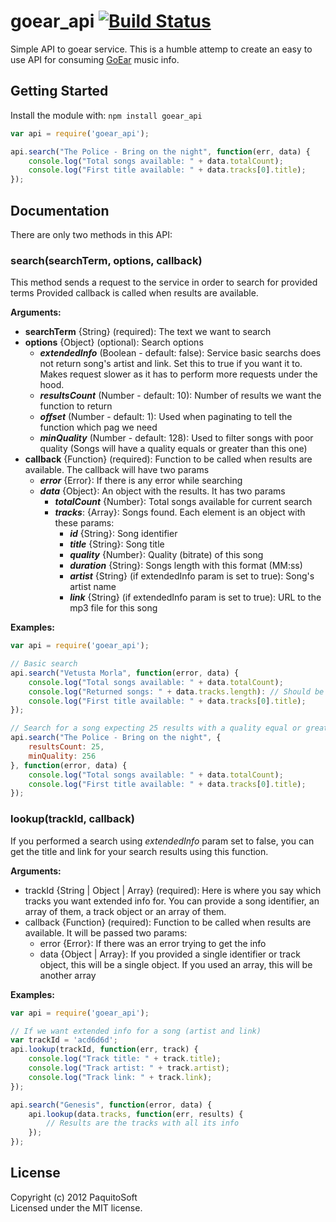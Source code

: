 # goear_api [![Build Status](https://travis-ci.org/PaquitoSoft/goear-api.png)](https://travis-ci.org/PaquitoSoft/goear-api)

Simple API to goear service.
This is a humble attemp to create an easy to use API for consuming [GoEar](http://goear.com/) music info.

## Getting Started
Install the module with: `npm install goear_api`

```javascript
var api = require('goear_api');

api.search("The Police - Bring on the night", function(err, data) {
	console.log("Total songs available: " + data.totalCount);
	console.log("First title available: " + data.tracks[0].title);
});
```

## Documentation

There are only two methods in this API:

### search(searchTerm, options, callback)

This method sends a request to the service in order to search for provided terms
Provided callback is called when results are available. 

**Arguments:**

- **searchTerm** {String} (required): The text we want to search
- **options** {Object} (optional): Search options
	- **<i>extendedInfo</i>** (Boolean - default: false): Service basic searchs does not return song's artist and link. Set this to true if you want it to. Makes request slower as it has to perform more requests under the hood.
	- **<i>resultsCount</i>** (Number - default: 10): Number of results we want the function to return
	- **<i>offset</i>** (Number - default: 1): Used when paginating to tell the function which pag we need
	- **<i>minQuality</i>** (Number - default: 128): Used to filter songs with poor quality (Songs will have a quality equals or greater than this one)
- **callback** {Function} (required): Function to be called when results are available. The callback will have two params
	- **<i>error</i>** {Error}: If there is any error while searching
	- **<i>data</i>** {Object}: An object with the results. It has two params
		- **<i>totalCount</i>** {Number}: Total songs available for current search
		- **<i>tracks</i>**: {Array}: Songs found. Each element is an object with these params:
			- **<i>id</i>** {String}: Song identifier
			- **<i>title</i>** {String}: Song title
			- **<i>quality</i>** {Number}: Quality (bitrate) of this song
			- **<i>duration</i>** {String}: Songs length with this format (MM:ss)
			- **<i>artist</i>** {String} (if extendedInfo param is set to true): Song's artist name
			- **<i>link</i>** {String} (if extendedInfo param is set to true): URL to the mp3 file for this song

**Examples:**

```javascript
var api = require('goear_api');

// Basic search
api.search("Vetusta Morla", function(error, data) {
	console.log("Total songs available: " + data.totalCount);
	console.log("Returned songs: " + data.tracks.length): // Should be 10
	console.log("First title available: " + data.tracks[0].title);
});

// Search for a song expecting 25 results with a quality equal or greater than 256kbs
api.search("The Police - Bring on the night", {
	resultsCount: 25,
	minQuality: 256
}, function(error, data) {
	console.log("Total songs available: " + data.totalCount);
	console.log("First title available: " + data.tracks[0].title);
});
```

### lookup(trackId, callback)

If you performed a search using <i>extendedInfo</i> param set to false, you can get the title and link for your search results using this function.

**Arguments:**

- trackId {String | Object | Array} (required): Here is where you say which tracks you want extended info for. You can provide a song identifier, an array of them, a track object or an array of them.
- callback {Function} (required): Function to be called when results are available. It will be passed two params:
	- error {Error}: If there was an error trying to get the info
	- data {Object | Array}: If you provided a single identifier or track object, this will be a single object. If you used an array, this will be another array


**Examples:**

```javascript
var api = require('goear_api');

// If we want extended info for a song (artist and link)
var trackId = 'acd6d6d';
api.lookup(trackId, function(err, track) {
	console.log("Track title: " + track.title);
	console.log("Track artist: " + track.artist);
	console.log("Track link: " + track.link);
});

api.search("Genesis", function(error, data) {
	api.lookup(data.tracks, function(err, results) {
		// Results are the tracks with all its info
	});
});

```

## License
Copyright (c) 2012 PaquitoSoft  
Licensed under the MIT license.
